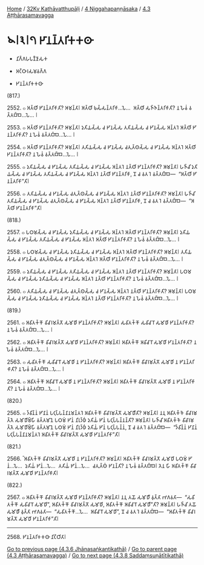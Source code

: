 
[Home](/) / [32Kv Kathāvatthupāḷi](../../../32Kv.md) / [4 Niggahapaṇṇāsaka](../../4.md) / [4.3 Aṭṭhārasamavagga](../4.3.md)

# 𑁪𑁇𑁩𑁇𑁭 𑀛𑀸𑀦𑀦𑁆𑀢𑀭𑀺𑀓𑀓𑀣𑀸

* 𑀦𑀺𑀕𑁆𑀕𑀳𑀧𑀡𑁆𑀡𑀸𑀲𑀓

* 𑀅𑀝𑁆𑀞𑀸𑀭𑀲𑀫𑀯𑀕𑁆𑀕

* 𑀛𑀸𑀦𑀦𑁆𑀢𑀭𑀺𑀓𑀓𑀣𑀸

(817.)

2552\. ๐ 𑀅𑀢𑁆𑀣𑀺 𑀛𑀸𑀦𑀦𑁆𑀢𑀭𑀺𑀓𑀸𑀢𑀺? 𑀆𑀫𑀦𑁆𑀢𑀸𑁇 𑀅𑀢𑁆𑀣𑀺 𑀨𑀲𑁆𑀲𑀦𑁆𑀢𑀭𑀺𑀓𑀸…𑀧𑁂…  𑀅𑀢𑁆𑀣𑀺 𑀲𑀜𑁆𑀜𑀦𑁆𑀢𑀭𑀺𑀓𑀸𑀢𑀺? 𑀦 𑀳𑁂𑀯𑀁 𑀯𑀢𑁆𑀢𑀩𑁆𑀩𑁂…𑀧𑁂… 𑁇

2553\. ๐ 𑀅𑀢𑁆𑀣𑀺 𑀛𑀸𑀦𑀦𑁆𑀢𑀭𑀺𑀓𑀸𑀢𑀺? 𑀆𑀫𑀦𑁆𑀢𑀸𑁇 𑀤𑀼𑀢𑀺𑀬𑀲𑁆𑀲 𑀘 𑀛𑀸𑀦𑀲𑁆𑀲 𑀢𑀢𑀺𑀬𑀲𑁆𑀲 𑀘 𑀛𑀸𑀦𑀲𑁆𑀲 𑀅𑀦𑁆𑀢𑀭𑁂 𑀅𑀢𑁆𑀣𑀺 𑀛𑀸𑀦𑀦𑁆𑀢𑀭𑀺𑀓𑀸𑀢𑀺? 𑀦 𑀳𑁂𑀯𑀁 𑀯𑀢𑁆𑀢𑀩𑁆𑀩𑁂…𑀧𑁂… 𑁇

2554\. ๐ 𑀅𑀢𑁆𑀣𑀺 𑀛𑀸𑀦𑀦𑁆𑀢𑀭𑀺𑀓𑀸𑀢𑀺? 𑀆𑀫𑀦𑁆𑀢𑀸𑁇 𑀢𑀢𑀺𑀬𑀲𑁆𑀲 𑀘 𑀛𑀸𑀦𑀲𑁆𑀲 𑀘𑀢𑀼𑀢𑁆𑀣𑀲𑁆𑀲 𑀘 𑀛𑀸𑀦𑀲𑁆𑀲 𑀅𑀦𑁆𑀢𑀭𑁂 𑀅𑀢𑁆𑀣𑀺 𑀛𑀸𑀦𑀦𑁆𑀢𑀭𑀺𑀓𑀸𑀢𑀺? 𑀦 𑀳𑁂𑀯𑀁 𑀯𑀢𑁆𑀢𑀩𑁆𑀩𑁂…𑀧𑁂… 𑁇

2555\. ๐ 𑀤𑀼𑀢𑀺𑀬𑀲𑁆𑀲 𑀘 𑀛𑀸𑀦𑀲𑁆𑀲 𑀢𑀢𑀺𑀬𑀲𑁆𑀲 𑀘 𑀛𑀸𑀦𑀲𑁆𑀲 𑀅𑀦𑁆𑀢𑀭𑁂 𑀦𑀢𑁆𑀣𑀺 𑀛𑀸𑀦𑀦𑁆𑀢𑀭𑀺𑀓𑀸𑀢𑀺? 𑀆𑀫𑀦𑁆𑀢𑀸𑁇 𑀳𑀜𑁆𑀘𑀺 𑀤𑀼𑀢𑀺𑀬𑀲𑁆𑀲 𑀘 𑀛𑀸𑀦𑀲𑁆𑀲 𑀢𑀢𑀺𑀬𑀲𑁆𑀲 𑀘 𑀛𑀸𑀦𑀲𑁆𑀲 𑀅𑀦𑁆𑀢𑀭𑁂 𑀦𑀢𑁆𑀣𑀺 𑀛𑀸𑀦𑀦𑁆𑀢𑀭𑀺𑀓𑀸, 𑀦𑁄 𑀘 𑀯𑀢 𑀭𑁂 𑀯𑀢𑁆𑀢𑀩𑁆𑀩𑁂—  “𑀅𑀢𑁆𑀣𑀺 𑀛𑀸𑀦𑀦𑁆𑀢𑀭𑀺𑀓𑀸”𑀢𑀺𑁇

2556\. ๐ 𑀢𑀢𑀺𑀬𑀲𑁆𑀲 𑀘 𑀛𑀸𑀦𑀲𑁆𑀲 𑀘𑀢𑀼𑀢𑁆𑀣𑀲𑁆𑀲 𑀘 𑀛𑀸𑀦𑀲𑁆𑀲 𑀅𑀦𑁆𑀢𑀭𑁂 𑀦𑀢𑁆𑀣𑀺 𑀛𑀸𑀦𑀦𑁆𑀢𑀭𑀺𑀓𑀸𑀢𑀺? 𑀆𑀫𑀦𑁆𑀢𑀸𑁇 𑀳𑀜𑁆𑀘𑀺 𑀢𑀢𑀺𑀬𑀲𑁆𑀲 𑀘 𑀛𑀸𑀦𑀲𑁆𑀲 𑀘𑀢𑀼𑀢𑁆𑀣𑀲𑁆𑀲 𑀘 𑀛𑀸𑀦𑀲𑁆𑀲 𑀅𑀦𑁆𑀢𑀭𑁂 𑀦𑀢𑁆𑀣𑀺 𑀛𑀸𑀦𑀦𑁆𑀢𑀭𑀺𑀓𑀸, 𑀦𑁄 𑀘 𑀯𑀢 𑀭𑁂 𑀯𑀢𑁆𑀢𑀩𑁆𑀩𑁂—  “𑀅𑀢𑁆𑀣𑀺 𑀛𑀸𑀦𑀦𑁆𑀢𑀭𑀺𑀓𑀸”𑀢𑀺𑁇

(818.)

2557\. ๐ 𑀧𑀞𑀫𑀲𑁆𑀲 𑀘 𑀛𑀸𑀦𑀲𑁆𑀲 𑀤𑀼𑀢𑀺𑀬𑀲𑁆𑀲 𑀘 𑀛𑀸𑀦𑀲𑁆𑀲 𑀅𑀦𑁆𑀢𑀭𑁂 𑀅𑀢𑁆𑀣𑀺 𑀛𑀸𑀦𑀦𑁆𑀢𑀭𑀺𑀓𑀸𑀢𑀺? 𑀆𑀫𑀦𑁆𑀢𑀸𑁇 𑀤𑀼𑀢𑀺𑀬𑀲𑁆𑀲 𑀘 𑀛𑀸𑀦𑀲𑁆𑀲 𑀢𑀢𑀺𑀬𑀲𑁆𑀲 𑀘 𑀛𑀸𑀦𑀲𑁆𑀲 𑀅𑀦𑁆𑀢𑀭𑁂 𑀅𑀢𑁆𑀣𑀺 𑀛𑀸𑀦𑀦𑁆𑀢𑀭𑀺𑀓𑀸𑀢𑀺? 𑀦 𑀳𑁂𑀯𑀁 𑀯𑀢𑁆𑀢𑀩𑁆𑀩𑁂…𑀧𑁂… 𑁇

2558\. ๐ 𑀧𑀞𑀫𑀲𑁆𑀲 𑀘 𑀛𑀸𑀦𑀲𑁆𑀲 𑀤𑀼𑀢𑀺𑀬𑀲𑁆𑀲 𑀘 𑀛𑀸𑀦𑀲𑁆𑀲 𑀅𑀦𑁆𑀢𑀭𑁂 𑀅𑀢𑁆𑀣𑀺 𑀛𑀸𑀦𑀦𑁆𑀢𑀭𑀺𑀓𑀸𑀢𑀺? 𑀆𑀫𑀦𑁆𑀢𑀸𑁇 𑀢𑀢𑀺𑀬𑀲𑁆𑀲 𑀘 𑀛𑀸𑀦𑀲𑁆𑀲 𑀘𑀢𑀼𑀢𑁆𑀣𑀲𑁆𑀲 𑀘 𑀛𑀸𑀦𑀲𑁆𑀲 𑀅𑀦𑁆𑀢𑀭𑁂 𑀅𑀢𑁆𑀣𑀺 𑀛𑀸𑀦𑀦𑁆𑀢𑀭𑀺𑀓𑀸𑀢𑀺? 𑀦 𑀳𑁂𑀯𑀁 𑀯𑀢𑁆𑀢𑀩𑁆𑀩𑁂…𑀧𑁂… 𑁇

2559\. ๐ 𑀤𑀼𑀢𑀺𑀬𑀲𑁆𑀲 𑀘 𑀛𑀸𑀦𑀲𑁆𑀲 𑀢𑀢𑀺𑀬𑀲𑁆𑀲 𑀘 𑀛𑀸𑀦𑀲𑁆𑀲 𑀅𑀦𑁆𑀢𑀭𑁂 𑀦𑀢𑁆𑀣𑀺 𑀛𑀸𑀦𑀦𑁆𑀢𑀭𑀺𑀓𑀸𑀢𑀺? 𑀆𑀫𑀦𑁆𑀢𑀸𑁇 𑀧𑀞𑀫𑀲𑁆𑀲 𑀘 𑀛𑀸𑀦𑀲𑁆𑀲 𑀤𑀼𑀢𑀺𑀬𑀲𑁆𑀲 𑀘 𑀛𑀸𑀦𑀲𑁆𑀲 𑀅𑀦𑁆𑀢𑀭𑁂 𑀦𑀢𑁆𑀣𑀺 𑀛𑀸𑀦𑀦𑁆𑀢𑀭𑀺𑀓𑀸𑀢𑀺? 𑀦 𑀳𑁂𑀯𑀁 𑀯𑀢𑁆𑀢𑀩𑁆𑀩𑁂…𑀧𑁂… 𑁇

2560\. ๐ 𑀢𑀢𑀺𑀬𑀲𑁆𑀲 𑀘 𑀛𑀸𑀦𑀲𑁆𑀲 𑀘𑀢𑀼𑀢𑁆𑀣𑀲𑁆𑀲 𑀘 𑀛𑀸𑀦𑀲𑁆𑀲 𑀅𑀦𑁆𑀢𑀭𑁂 𑀦𑀢𑁆𑀣𑀺 𑀛𑀸𑀦𑀦𑁆𑀢𑀭𑀺𑀓𑀸𑀢𑀺? 𑀆𑀫𑀦𑁆𑀢𑀸𑁇 𑀧𑀞𑀫𑀲𑁆𑀲 𑀘 𑀛𑀸𑀦𑀲𑁆𑀲 𑀤𑀼𑀢𑀺𑀬𑀲𑁆𑀲 𑀘 𑀛𑀸𑀦𑀲𑁆𑀲 𑀅𑀦𑁆𑀢𑀭𑁂 𑀦𑀢𑁆𑀣𑀺 𑀛𑀸𑀦𑀦𑁆𑀢𑀭𑀺𑀓𑀸𑀢𑀺? 𑀦 𑀳𑁂𑀯𑀁 𑀯𑀢𑁆𑀢𑀩𑁆𑀩𑁂…𑀧𑁂… 𑁇

(819.)

2561\. ๐ 𑀅𑀯𑀺𑀢𑀓𑁆𑀓𑁄 𑀯𑀺𑀘𑀸𑀭𑀫𑀢𑁆𑀢𑁄 𑀲𑀫𑀸𑀥𑀺 𑀛𑀸𑀦𑀦𑁆𑀢𑀭𑀺𑀓𑀸𑀢𑀺? 𑀆𑀫𑀦𑁆𑀢𑀸𑁇 𑀲𑀯𑀺𑀢𑀓𑁆𑀓𑁄 𑀲𑀯𑀺𑀘𑀸𑀭𑁄 𑀲𑀫𑀸𑀥𑀺 𑀛𑀸𑀦𑀦𑁆𑀢𑀭𑀺𑀓𑀸𑀢𑀺? 𑀦 𑀳𑁂𑀯𑀁 𑀯𑀢𑁆𑀢𑀩𑁆𑀩𑁂…𑀧𑁂… 𑁇

2562\. ๐ 𑀅𑀯𑀺𑀢𑀓𑁆𑀓𑁄 𑀯𑀺𑀘𑀸𑀭𑀫𑀢𑁆𑀢𑁄 𑀲𑀫𑀸𑀥𑀺 𑀛𑀸𑀦𑀦𑁆𑀢𑀭𑀺𑀓𑀸𑀢𑀺? 𑀆𑀫𑀦𑁆𑀢𑀸𑁇 𑀅𑀯𑀺𑀢𑀓𑁆𑀓𑁄 𑀅𑀯𑀺𑀘𑀸𑀭𑁄 𑀲𑀫𑀸𑀥𑀺 𑀛𑀸𑀦𑀦𑁆𑀢𑀭𑀺𑀓𑀸𑀢𑀺? 𑀦 𑀳𑁂𑀯𑀁 𑀯𑀢𑁆𑀢𑀩𑁆𑀩𑁂…𑀧𑁂… 𑁇

2563\. ๐ 𑀲𑀯𑀺𑀢𑀓𑁆𑀓𑁄 𑀲𑀯𑀺𑀘𑀸𑀭𑁄 𑀲𑀫𑀸𑀥𑀺 𑀦 𑀛𑀸𑀦𑀦𑁆𑀢𑀭𑀺𑀓𑀸𑀢𑀺? 𑀆𑀫𑀦𑁆𑀢𑀸𑁇 𑀅𑀯𑀺𑀢𑀓𑁆𑀓𑁄 𑀯𑀺𑀘𑀸𑀭𑀫𑀢𑁆𑀢𑁄 𑀲𑀫𑀸𑀥𑀺 𑀦 𑀛𑀸𑀦𑀦𑁆𑀢𑀭𑀺𑀓𑀸𑀢𑀺? 𑀦 𑀳𑁂𑀯𑀁 𑀯𑀢𑁆𑀢𑀩𑁆𑀩𑁂…𑀧𑁂… 𑁇

2564\. ๐ 𑀅𑀯𑀺𑀢𑀓𑁆𑀓𑁄 𑀅𑀯𑀺𑀘𑀸𑀭𑁄 𑀲𑀫𑀸𑀥𑀺 𑀦 𑀛𑀸𑀦𑀦𑁆𑀢𑀭𑀺𑀓𑀸𑀢𑀺? 𑀆𑀫𑀦𑁆𑀢𑀸𑁇 𑀅𑀯𑀺𑀢𑀓𑁆𑀓𑁄 𑀯𑀺𑀘𑀸𑀭𑀫𑀢𑁆𑀢𑁄 𑀲𑀫𑀸𑀥𑀺 𑀦 𑀛𑀸𑀦𑀦𑁆𑀢𑀭𑀺𑀓𑀸𑀢𑀺? 𑀦 𑀳𑁂𑀯𑀁 𑀯𑀢𑁆𑀢𑀩𑁆𑀩𑁂…𑀧𑁂… 𑁇

(820.)

2565\. ๐ 𑀤𑁆𑀯𑀺𑀦𑁆𑀦𑀁 𑀛𑀸𑀦𑀸𑀦𑀁 𑀧𑀝𑀼𑀧𑁆𑀧𑀦𑁆𑀦𑀸𑀦𑀫𑀦𑁆𑀢𑀭𑁂 𑀅𑀯𑀺𑀢𑀓𑁆𑀓𑁄 𑀯𑀺𑀘𑀸𑀭𑀫𑀢𑁆𑀢𑁄 𑀲𑀫𑀸𑀥𑀻𑀢𑀺? 𑀆𑀫𑀦𑁆𑀢𑀸𑁇 𑀦𑀦𑀼 𑀅𑀯𑀺𑀢𑀓𑁆𑀓𑁂 𑀯𑀺𑀘𑀸𑀭𑀫𑀢𑁆𑀢𑁂 𑀲𑀫𑀸𑀥𑀺𑀫𑁆𑀳𑀺 𑀯𑀢𑁆𑀢𑀫𑀸𑀦𑁂 𑀧𑀞𑀫𑀁 𑀛𑀸𑀦𑀁 𑀦𑀺𑀭𑀼𑀤𑁆𑀥𑀁 𑀤𑀼𑀢𑀺𑀬𑀁 𑀛𑀸𑀦𑀁 𑀧𑀝𑀼𑀧𑁆𑀧𑀦𑁆𑀦𑀦𑁆𑀢𑀺? 𑀆𑀫𑀦𑁆𑀢𑀸𑁇 𑀳𑀜𑁆𑀘𑀺 𑀅𑀯𑀺𑀢𑀓𑁆𑀓𑁂 𑀯𑀺𑀘𑀸𑀭𑀫𑀢𑁆𑀢𑁂 𑀲𑀫𑀸𑀥𑀺𑀫𑁆𑀳𑀺 𑀯𑀢𑁆𑀢𑀫𑀸𑀦𑁂 𑀧𑀞𑀫𑀁 𑀛𑀸𑀦𑀁 𑀦𑀺𑀭𑀼𑀤𑁆𑀥𑀁 𑀤𑀼𑀢𑀺𑀬𑀁 𑀛𑀸𑀦𑀁 𑀧𑀝𑀼𑀧𑁆𑀧𑀦𑁆𑀦𑀁, 𑀦𑁄 𑀘 𑀯𑀢 𑀭𑁂 𑀯𑀢𑁆𑀢𑀩𑁆𑀩𑁂—  “𑀤𑁆𑀯𑀺𑀦𑁆𑀦𑀁 𑀛𑀸𑀦𑀸𑀦𑀁 𑀧𑀝𑀼𑀧𑁆𑀧𑀦𑁆𑀦𑀸𑀦𑀫𑀦𑁆𑀢𑀭𑁂 𑀅𑀯𑀺𑀢𑀓𑁆𑀓𑁄 𑀯𑀺𑀘𑀸𑀭𑀫𑀢𑁆𑀢𑁄 𑀲𑀫𑀸𑀥𑀺 𑀛𑀸𑀦𑀦𑁆𑀢𑀭𑀺𑀓𑀸”𑀢𑀺𑁇

(821.)

2566\. 𑁆 𑀅𑀯𑀺𑀢𑀓𑁆𑀓𑁄 𑀯𑀺𑀘𑀸𑀭𑀫𑀢𑁆𑀢𑁄 𑀲𑀫𑀸𑀥𑀺 𑀦 𑀛𑀸𑀦𑀦𑁆𑀢𑀭𑀺𑀓𑀸𑀢𑀺? 𑀆𑀫𑀦𑁆𑀢𑀸𑁇 𑀅𑀯𑀺𑀢𑀓𑁆𑀓𑁄 𑀯𑀺𑀘𑀸𑀭𑀫𑀢𑁆𑀢𑁄 𑀲𑀫𑀸𑀥𑀺 𑀧𑀞𑀫𑀁 𑀛𑀸𑀦𑀁…𑀧𑁂…  𑀤𑀼𑀢𑀺𑀬𑀁 𑀛𑀸𑀦𑀁…𑀧𑁂…  𑀢𑀢𑀺𑀬𑀁 𑀛𑀸𑀦𑀁…𑀧𑁂…  𑀘𑀢𑀼𑀢𑁆𑀣𑀁 𑀛𑀸𑀦𑀦𑁆𑀢𑀺? 𑀦 𑀳𑁂𑀯𑀁 𑀯𑀢𑁆𑀢𑀩𑁆𑀩𑁂𑁇 𑀢𑁂𑀦 𑀳𑀺 𑀅𑀯𑀺𑀢𑀓𑁆𑀓𑁄 𑀯𑀺𑀘𑀸𑀭𑀫𑀢𑁆𑀢𑁄 𑀲𑀫𑀸𑀥𑀺 𑀛𑀸𑀦𑀦𑁆𑀢𑀭𑀺𑀓𑀸𑀢𑀺𑁇

(822.)

2567\. ๐ 𑀅𑀯𑀺𑀢𑀓𑁆𑀓𑁄 𑀯𑀺𑀘𑀸𑀭𑀫𑀢𑁆𑀢𑁄 𑀲𑀫𑀸𑀥𑀺 𑀛𑀸𑀦𑀦𑁆𑀢𑀭𑀺𑀓𑀸𑀢𑀺? 𑀆𑀫𑀦𑁆𑀢𑀸𑁇 𑀦𑀦𑀼 𑀢𑀬𑁄 𑀲𑀫𑀸𑀥𑀻 𑀯𑀼𑀢𑁆𑀢𑀸 𑀪𑀕𑀯𑀢𑀸—  “𑀲𑀯𑀺𑀢𑀓𑁆𑀓𑁄 𑀲𑀯𑀺𑀘𑀸𑀭𑁄 𑀲𑀫𑀸𑀥𑀺”, 𑀅𑀯𑀺𑀢𑀓𑁆𑀓𑁄 𑀯𑀺𑀘𑀸𑀭𑀫𑀢𑁆𑀢𑁄 𑀲𑀫𑀸𑀥𑀺, 𑀅𑀯𑀺𑀢𑀓𑁆𑀓𑁄 𑀅𑀯𑀺𑀘𑀸𑀭𑁄 𑀲𑀫𑀸𑀥𑀻”𑀢𑀺? 𑀆𑀫𑀦𑁆𑀢𑀸𑁇 𑀳𑀜𑁆𑀘𑀺 𑀢𑀬𑁄 𑀲𑀫𑀸𑀥𑀻 𑀯𑀼𑀢𑁆𑀢𑀸 𑀪𑀕𑀯𑀢𑀸—  “𑀲𑀯𑀺𑀢𑀓𑁆𑀓𑁄…𑀧𑁂…  𑀅𑀯𑀺𑀘𑀸𑀭𑁄 𑀲𑀫𑀸𑀥𑀺”, 𑀦𑁄 𑀘 𑀯𑀢 𑀭𑁂 𑀯𑀢𑁆𑀢𑀩𑁆𑀩𑁂—  “𑀅𑀯𑀺𑀢𑀓𑁆𑀓𑁄 𑀯𑀺𑀘𑀸𑀭𑀫𑀢𑁆𑀢𑁄 𑀲𑀫𑀸𑀥𑀺 𑀛𑀸𑀦𑀦𑁆𑀢𑀭𑀺𑀓𑀸”𑀢𑀺𑁇

---

2568\. 𑀛𑀸𑀦𑀦𑁆𑀢𑀭𑀺𑀓𑀓𑀣𑀸 𑀦𑀺𑀝𑁆𑀞𑀺𑀢𑀸𑁇



[Go to previous page (4.3.6 Jhānasaṅkantikathā)](4.3.6.md) / [Go to parent page (4.3 Aṭṭhārasamavagga)](../4.3.md) / [Go to next page (4.3.8 Saddaṃsuṇātītikathā)](4.3.8.md)


